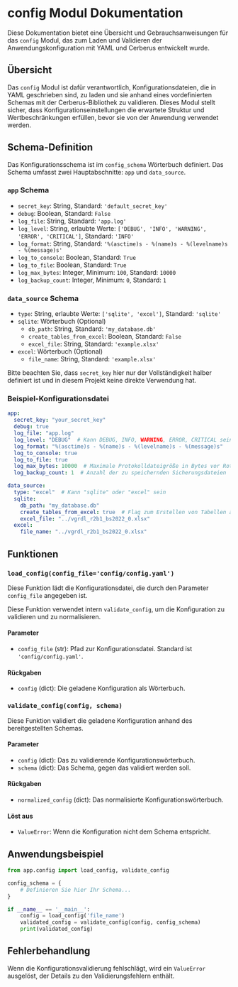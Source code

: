# config Modul Dokumentation

Diese Dokumentation bietet eine Übersicht und Gebrauchsanweisungen für das `config` Modul, das zum Laden und
Validieren der Anwendungskonfiguration mit YAML und Cerberus entwickelt wurde.

## Übersicht

Das `config` Modul ist dafür verantwortlich, Konfigurationsdateien, die in YAML geschrieben sind, zu laden und
sie anhand eines vordefinierten Schemas mit der Cerberus-Bibliothek zu validieren. Dieses Modul stellt sicher, dass
Konfigurationseinstellungen die erwartete Struktur und Wertbeschränkungen erfüllen, bevor sie von der Anwendung
verwendet werden.

## Schema-Definition

Das Konfigurationsschema ist im `config_schema` Wörterbuch definiert. Das Schema umfasst zwei Hauptabschnitte: `app`
und `data_source`.

### `app` Schema

- `secret_key`: String, Standard: `'default_secret_key'`
- `debug`: Boolean, Standard: `False`
- `log_file`: String, Standard: `'app.log'`
- `log_level`: String, erlaubte Werte: `['DEBUG', 'INFO', 'WARNING', 'ERROR', 'CRITICAL']`, Standard: `'INFO'`
- `log_format`: String, Standard: `'%(asctime)s - %(name)s - %(levelname)s - %(message)s'`
- `log_to_console`: Boolean, Standard: `True`
- `log_to_file`: Boolean, Standard: `True`
- `log_max_bytes`: Integer, Minimum: `100`, Standard: `10000`
- `log_backup_count`: Integer, Minimum: `0`, Standard: `1`

### `data_source` Schema

- `type`: String, erlaubte Werte: `['sqlite', 'excel']`, Standard: `'sqlite'`
- `sqlite`: Wörterbuch (Optional)
    - `db_path`: String, Standard: `'my_database.db'`
    - `create_tables_from_excel`: Boolean, Standard: `False`
    - `excel_file`: String, Standard: `'example.xlsx'`
- `excel`: Wörterbuch (Optional)
    - `file_name`: String, Standard: `'example.xlsx'`

Bitte beachten Sie, dass `secret_key` hier nur der Vollständigkeit halber definiert ist und in diesem Projekt keine
direkte Verwendung hat.

### Beispiel-Konfigurationsdatei

```yaml
app:
  secret_key: "your_secret_key"
  debug: true
  log_file: "app.log"
  log_level: "DEBUG"  # Kann DEBUG, INFO, WARNING, ERROR, CRITICAL sein
  log_format: "%(asctime)s - %(name)s - %(levelname)s - %(message)s"
  log_to_console: true
  log_to_file: true
  log_max_bytes: 10000  # Maximale Protokolldateigröße in Bytes vor Rotation
  log_backup_count: 1  # Anzahl der zu speichernden Sicherungsdateien

data_source:
  type: "excel"  # Kann "sqlite" oder "excel" sein
  sqlite:
    db_path: "my_database.db"
    create_tables_from_excel: true  # Flag zum Erstellen von Tabellen aus Excel, wenn die Datenbank nicht gefunden wird
    excel_file: "../vgrdl_r2b1_bs2022_0.xlsx"
  excel:
    file_name: "../vgrdl_r2b1_bs2022_0.xlsx"
```

## Funktionen

### `load_config(config_file='config/config.yaml')`

Diese Funktion lädt die Konfigurationsdatei, die durch den Parameter `config_file` angegeben ist.

Diese Funktion verwendet intern `validate_config`, um die Konfiguration zu validieren und zu normalisieren.

#### Parameter

- `config_file` (str): Pfad zur Konfigurationsdatei. Standard ist `'config/config.yaml'`.

#### Rückgaben

- `config` (dict): Die geladene Konfiguration als Wörterbuch.

### `validate_config(config, schema)`

Diese Funktion validiert die geladene Konfiguration anhand des bereitgestellten Schemas.

#### Parameter

- `config` (dict): Das zu validierende Konfigurationswörterbuch.
- `schema` (dict): Das Schema, gegen das validiert werden soll.

#### Rückgaben

- `normalized_config` (dict): Das normalisierte Konfigurationswörterbuch.

#### Löst aus

- `ValueError`: Wenn die Konfiguration nicht dem Schema entspricht.

## Anwendungsbeispiel

```python
from app.config import load_config, validate_config

config_schema = {
    # Definieren Sie hier Ihr Schema...
}

if __name__ == '__main__':
    config = load_config('file_name')
    validated_config = validate_config(config, config_schema)
    print(validated_config)
```

## Fehlerbehandlung

Wenn die Konfigurationsvalidierung fehlschlägt, wird ein `ValueError` ausgelöst, der Details zu den Validierungsfehlern
enthält.
